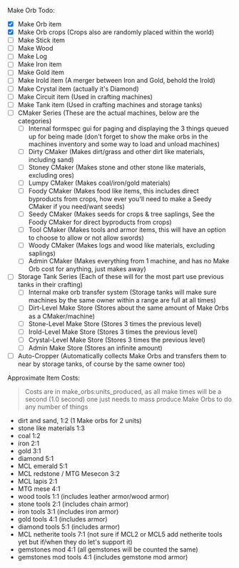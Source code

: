 Make Orb Todo:

- [x] Make Orb item
- [x] Make Orb crops (Crops also are randomly placed within the world)
- [ ] Make Stick item
- [ ] Make Wood
- [ ] Make Log
- [ ] Make Iron item
- [ ] Make Gold item
- [ ] Make Irold item (A merger between Iron and Gold, behold the Irold)
- [ ] Make Crystal item (actually it's Diamond)
- [ ] Make Circuit item (Used in crafting machines)
- [ ] Make Tank item (Used in crafting machines and storage tanks)
- [ ] CMaker Series (These are the actual machines, below are the categories)
  - [ ] Internal formspec gui for paging and displaying the 3 things queued up for being made (don't forget to show the make orbs in the machines inventory and some way to load and unload machines)
  - [ ] Dirty CMaker (Makes dirt/grass and other dirt like materials, including sand)
  - [ ] Stoney CMaker (Makes stone and other stone like materials, excluding ores)
  - [ ] Lumpy CMaker (Makes coal/iron/gold materials)
  - [ ] Foody CMaker (Makes food like items, this includes direct byproducts from crops, how ever you'll need to make a Seedy CMaker if you need/want seeds)
  - [ ] Seedy CMaker (Makes seeds for crops & tree saplings, See the Foody CMaker for direct byproducts from crops)
  - [ ] Tool CMaker (Makes tools and armor items, this will have an option to choose to allow or not allow swords)
  - [ ] Woody CMaker (Makes logs and wood like materials, excluding saplings)
  - [ ] Admin CMaker (Makes everything from 1 machine, and has no Make Orb cost for anything, just makes away)
- [ ] Storage Tank Series (Each of these will for the most part use previous tanks in their crafting)
  - [ ] Internal make orb transfer system (Storage tanks will make sure machines by the same owner within a range are full at all times)
  - [ ] Dirt-Level Make Store (Stores about the same amount of Make Orbs as a CMaker/machine)
  - [ ] Stone-Level Make Store (Stores 3 times the previous level)
  - [ ] Irold-Level Make Store (Stores 3 times the previous level)
  - [ ] Crystal-Level Make Store (Stores 3 times the previous level)
  - [ ] Admin Make Store (Stores an infinite amount)
- [ ] Auto-Cropper (Automatically collects Make Orbs and transfers them to near by storage tanks, of course by the same owner too)

Approximate Item Costs:

> Costs are in make_orbs:units_produced, as all make times will be a second (1.0 second) one just needs to mass produce Make Orbs to do any number of things

- dirt and sand, 1:2 (1 Make orbs for 2 units)
- stone like materials 1:3
- coal 1:2
- iron 2:1
- gold 3:1
- diamond 5:1
- MCL emerald 5:1
- MCL redstone / MTG Mesecon 3:2
- MCL lapis 2:1
- MTG mese 4:1
- wood tools 1:1 (includes leather armor/wood armor)
- stone tools 2:1 (includes chain armor)
- iron tools 3:1 (includes iron armor)
- gold tools 4:1 (includes armor)
- diamond tools 5:1 (includes armor)
- MCL netherite tools 7:1 (not sure if MCL2 or MCL5 add netherite tools yet but if/when they do let's support it)
- gemstones mod 4:1 (all gemstones will be counted the same)
- gemstones mod tools 4:1 (includes gemstone mod armor)
